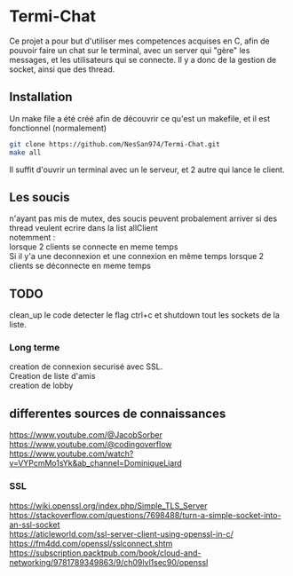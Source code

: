 # Termi-Chat

Ce projet a pour but d'utiliser mes competences acquises en C, afin de pouvoir faire un chat sur le terminal, avec un server qui "gère" les messages, et les utilisateurs qui se connecte. 
Il y a donc de la gestion de socket, ainsi que des thread.

## Installation

Un make file a été créé afin de découvrir ce qu'est un makefile, et il est fonctionnel (normalement)

```bash
git clone https://github.com/NesSan974/Termi-Chat.git
make all
```
Il suffit d'ouvrir un terminal avec un le serveur, et 2 autre qui lance le client.

## Les soucis



n'ayant pas mis de mutex, des soucis peuvent probalement arriver si des thread veulent ecrire dans la list allClient  
notemment :  
lorsque 2 clients se connecte en meme temps  
Si il y'a une deconnexion et une connexion en même temps
lorsque 2 clients se déconnecte en meme temps  


## TODO

clean_up le code
detecter le flag ctrl+c et shutdown tout les sockets de la liste.  

### Long terme

creation de connexion securisé avec SSL.  
Creation de liste d'amis  
creation de lobby  


## differentes sources de connaissances

<https://www.youtube.com/@JacobSorber>  
<https://www.youtube.com/@codingoverflow>  
<https://www.youtube.com/watch?v=VYPcmMo1sYk&ab_channel=DominiqueLiard>  

### SSL
https://wiki.openssl.org/index.php/Simple_TLS_Server  
https://stackoverflow.com/questions/7698488/turn-a-simple-socket-into-an-ssl-socket  
https://aticleworld.com/ssl-server-client-using-openssl-in-c/    
https://fm4dd.com/openssl/sslconnect.shtm  
https://subscription.packtpub.com/book/cloud-and-networking/9781789349863/9/ch09lvl1sec90/openssl  
